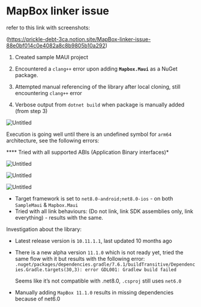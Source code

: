 # MapBox linker issue

refer to this link with screenshots:

(https://prickle-debt-3ca.notion.site/MapBox-linker-issue-88e0bf014c0e4082a8c8b9805b10a292)

1. Created sample MAUI project 

2. Encountered a `clang++` error upon adding **`Mapbox.Maui`** as a NuGet package.

3. Attempted manual referencing of the library after local cloning, still encountering `clang++` error

4. Verbose output from `dotnet build` when package is manually added (from step 3)

![Untitled](https://prod-files-secure.s3.us-west-2.amazonaws.com/fea0d661-4436-40fb-87f5-d4e88ab26620/b3e41127-49c7-42e8-869c-c8c028f9e28b/Untitled.png)

Execution is going well until there is an undefined symbol for `arm64` architecture, see the following errors: 

**** Tried with all supported ABIs (Application Binary interfaces)*

![Untitled](https://prod-files-secure.s3.us-west-2.amazonaws.com/fea0d661-4436-40fb-87f5-d4e88ab26620/decd712c-80fc-448a-910b-210514b30003/Untitled.png)

![Untitled](https://prod-files-secure.s3.us-west-2.amazonaws.com/fea0d661-4436-40fb-87f5-d4e88ab26620/4447b0f7-3716-4f43-bd76-8ec26fcd2f89/Untitled.png)

![Untitled](https://prod-files-secure.s3.us-west-2.amazonaws.com/fea0d661-4436-40fb-87f5-d4e88ab26620/ad09c478-b519-4974-9f75-841be7a35729/Untitled.png)

- Target framework is set to `net8.0-android;net8.0-ios` - on both `SampleMaui` & `Mapbox.Maui`
- Tried with all link behaviours: (Do not link, link SDK assemblies only, link everything) - results with the same.

Investigation about the library:

- Latest release version is `10.11.1.1`, last updated 10 months ago
- There is a new alpha version `11.1.0` which is not ready yet, tried the same flow with it but results with the following error: `.nuget/packages/dependencies.gradle/7.6.1/buildTransitive/Dependencies.Gradle.targets(30,3): error GDL001: Gradlew build failed`
    
    Seems like it’s not compatible with .net8.0, `.csproj` still uses `net6.0` 
    
- Manually adding `MapBox 11.1.0` results in missing dependencies because of net6.0